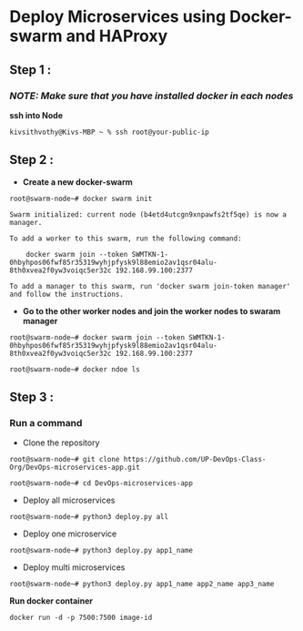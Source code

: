 # Deploy Microservices using Docker-swarm and HAProxy

## Step 1 : 
### *NOTE: Make sure that you have installed docker in each nodes*

**ssh into Node**

```
kivsithvothy@Kivs-MBP ~ % ssh root@your-public-ip
```

## Step 2 : 

- **Create a new docker-swarm**

```
root@swarm-node~# docker swarm init

Swarm initialized: current node (b4etd4utcgn9xnpawfs2tf5qe) is now a manager.

To add a worker to this swarm, run the following command:

    docker swarm join --token SWMTKN-1-0hbyhpos06fwf85r35319wyhjpfysk9l88emio2av1qsr04alu-8th0xvea2f0yw3voiqc5er32c 192.168.99.100:2377

To add a manager to this swarm, run 'docker swarm join-token manager' and follow the instructions.

```
- **Go to the other worker nodes and join the worker nodes to swaram manager**

```
root@swarm-node~# docker swarm join --token SWMTKN-1-0hbyhpos06fwf85r35319wyhjpfysk9l88emio2av1qsr04alu-8th0xvea2f0yw3voiqc5er32c 192.168.99.100:2377

root@swarm-node~# docker ndoe ls
```
## Step 3 : 
### Run a command 

- Clone the repository
``` 
root@swarm-node~# git clone https://github.com/UP-DevOps-Class-Org/DevOps-microservices-app.git

root@swarm-node~# cd DevOps-microservices-app

```
- Deploy all microservices
``` 
root@swarm-node~# python3 deploy.py all
```
- Deploy one microservice

```
root@swarm-node~# python3 deploy.py app1_name

```
- Deploy multi microservices

```
root@swarm-node~# python3 deploy.py app1_name app2_name app3_name
```

**Run docker container**
```
docker run -d -p 7500:7500 image-id
```
